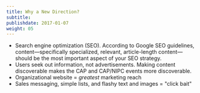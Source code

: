 ```yaml
---
title: Why a New Direction?
subtitle:
publishdate: 2017-01-07
weight: 05
---
```


* Search engine optimization (SEO). According to Google SEO guidelines, content&mdash;specifically specialized, relevant, article-length content&mdash;should be the most important aspect of your SEO strategy.
* Users seek out information, not advertisements. Making content discoverable makes the CAP and CAP/NIPC events more discoverable.
* Organizational website = *greatest* marketing reach
* Sales messaging, simple lists, and flashy text and images  = "click bait"